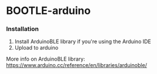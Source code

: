 # BOOTLE-arduino

### Installation
1. Install ArduinoBLE library if you're using the Arduino IDE
2. Upload to arduino

More info on ArduinoBLE library: https://www.arduino.cc/reference/en/libraries/arduinoble/
